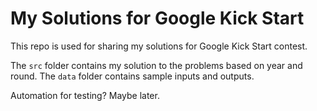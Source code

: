 # My Solutions for Google Kick Start

This repo is used for sharing my solutions for Google Kick Start contest.

The `src` folder contains my solution to the problems based on year and round. The `data` folder contains sample inputs and outputs.

Automation for testing? Maybe later.